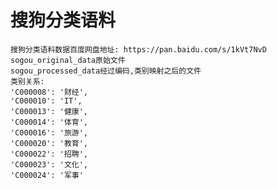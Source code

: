 
# 搜狗分类语料
    搜狗分类语料数据百度网盘地址: https://pan.baidu.com/s/1kVt7NvD
    sogou_original_data原始文件
    sogou_processed_data经过编码,类别映射之后的文件
    类别关系:
    'C000008': '财经',
    'C000010': 'IT',
    'C000013': '健康',
    'C000014': '体育',
    'C000016': '旅游',
    'C000020': '教育',
    'C000022': '招聘',
    'C000023': '文化',
    'C000024': '军事'